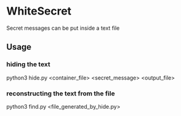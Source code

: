 # WhiteSecret
Secret messages can be put inside a text file

## Usage
### hiding the text
python3 hide.py <container_file> <secret_message> <output_file>

### reconstructing the text from the file
python3 find.py <file_generated_by_hide.py>
